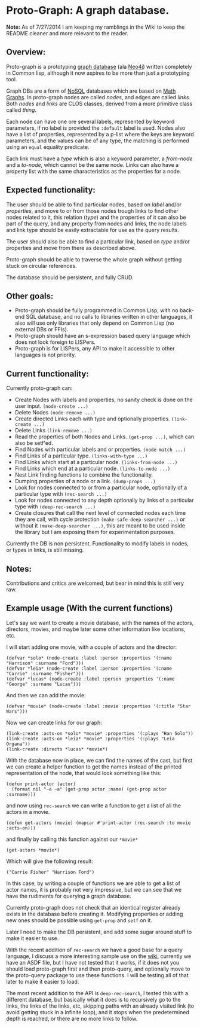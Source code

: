 # Proto-Graph: A graph database.

**Note:** As of 7/27/2014 I am keeping my ramblings in the Wiki to keep the README cleaner and more relevant to the reader.

## Overview:

Proto-graph is a prototyping [graph database](https://en.wikipedia.org/wiki/Graph_database) (ala [Neo4j](http://www.neo4j.org/)) written completely in Common lisp, although it now aspires to be more than just a prototyping tool.

Graph DBs are a form of [NoSQL](https://en.wikipedia.org/wiki/NoSQL) databases which are based on [Math Graphs](https://en.wikipedia.org/wiki/Graph_theory). In proto-graph nodes are called *nodes*, and edges are called *links*. Both *nodes* and *links* are CLOS classes, derived from a more primitive class called *thing*.

Each node can have one ore several labels, represented by keyword parameters, if no label is provided the `:default` label is used. Nodes also have a list of properties, represented by a p-list where the keys are keyword parameters, and the values can be of any type, the matching is performed using an `equal` equality predicate.

Each link must have a *type* which is also a keyword parameter, a *from-node* and a *to-node*, which cannot be the same node. Links can also have a property list with the same characteristics as the properties for a node.

## Expected functionality:

The user should be able to find particular nodes, based on *label* and/or *properties*, and move to or from those nodes trough links to find other nodes related to it, this relation (*type*) and the properties of it can also be part of the query, and any property from nodes and links, the node labels and link type should be easily extractable for use as the query results.

The user should also be able to find a particular link, based on *type* and/or properties and move from there as described above.

Proto-graph should be able to traverse the whole graph without getting stuck on circular references.

The database should be persistent, and fully CRUD.

## Other goals:

* Proto-graph should be fully programmed in Common Lisp, with no back-end SQL database, and no calls to libraries written in other languages, it also will use only libraries that only depend on Common Lisp (no external DBs or FFIs).
* Proto-graph should have an s-expression based query language which does not look foreign to LISPers.
* Proto-graph is for LISPers, any API to make it accessible to other languages is not priority.

## Current functionality:

Currently proto-graph can:
* Create Nodes with labels and properties, no sanity check is done on the user input. `(node-create ...)`
* Delete Nodes `(node-remove ...)`
* Create directed Links each with type and optionally properties. `(link-create ...)`
* Delete Links `(link-remove ...)`
* Read the properties of both Nodes and Links. `(get-prop ...)`, which can also be setf'ed.
* Find Nodes with particular labels and or properties. `(node-match ...)`
* Find Links of a particular type.  `(links-with-type ...)`
* Find Links which start at a particular node. `(links-from-node ...)`
* Find Links which end at a particular node. `(links-to-node ...)`
* Nest Link finding functions to combine the functionality.
* Dumping properties of a node or a link. `(dump-props ...)`
* Look for nodes connected to or from a particular node, optionally of a particular type with `(rec-search ...)`
* Look for nodes connected to any depth optionally by links of a particular type with `(deep-rec-search ...)`
* Create closures that call the next level of connected nodes each time they are call, with cycle protection `(make-safe-deep-searcher ...)` or without it `(make-deep-searcher ...)`, this are meant to be used inside the library but I am exposing them for experimentation purposes.

Currently the DB is non persistent. Functionality to modify labels in nodes, or types in links, is still missing.

## Notes:

Contributions and critics are welcomed, but bear in mind this is still very raw.

## Example usage (With the current functions)

Let's say we want to create a movie database, with the names of the actors, directors, movies, and maybe later some other information like locations, etc.

I will start adding one movie, with a couple of actors and the director:

```common-lisp
(defvar *solo* (node-create :label :person :properties '(:name "Harrison" :surname "Ford")))
(defvar *leia* (node-create :label :person :properties '(:name "Carrie" :surname "Fisher")))
(defvar *lucas* (node-create :label :person :properties '(:name "George" :surname "Lucas")))
```

And then we can add the movie:

```common-lisp
(defvar *movie* (node-create :label :movie :properties '(:title "Star Wars")))
```

Now we can create links for our graph:

```common-lisp
(link-create :acts-on *solo* *movie* :properties '(:plays "Han Solo"))
(link-create :acts-on *leia* *movie* :properties '(:plays "Leia Organa"))
(link-create :directs *lucas* *movie*)
```

With the database now in place, we can find the names of the cast, but first we can create a helper function to get the names instead of the printed representation of the node, that would look something like this:

````common-lisp
(defun print-actor (actor)
  (format nil "~a ~a" (get-prop actor :name) (get-prop actor :surname)))
````
and now using `rec-search` we can write a function to get a list of all the actors in a movie.

```common-lisp
(defun get-actors (movie) (mapcar #'print-actor (rec-search :to movie :acts-on)))
```
and finally by calling this function against our `*movie*`

````common-lisp
(get-actors *movie*)
````

Which will give the following result:

```common-lisp
("Carrie Fisher" "Harrison Ford")
```

In this case, by writing a couple of functions we are able to get a list of actor names, it is probably not very impressive, but we can see that we have the rudiments for querying a graph database.

Currently proto-graph does not check that an identical register already exists in the database before creating it. Modifying properties or adding new ones should be possible using `get-prop` and `setf` on it.

Later I need to make the DB persistent, and add some sugar around stuff to make it easier to use.

With the recent addition of `rec-search` we have a good base for a query language, I discuss a more interesting sample use on the [wiki](https://github.com/maufdez/ProtoGraph/wiki), currently we have an ASDF file, but I have not tested that it works, if it does not you should load proto-graph first and then proto-query, and optionally move to the proto-query package to use these functions. I will be testing all of that later to make it easier to load.

The most recent addition to the API is `deep-rec-search`, I tested this with a different database, but basically what it does is to recursively go to the links, the links of the links, etc, skipping paths with an already visited link (to avoid getting stuck in a infinite loop), and it stops when the predetermined depth is reached, or there are no more links to follow.

<!--  LocalWords:  proto ASDF LocalWords FFIs Organa
 -->
